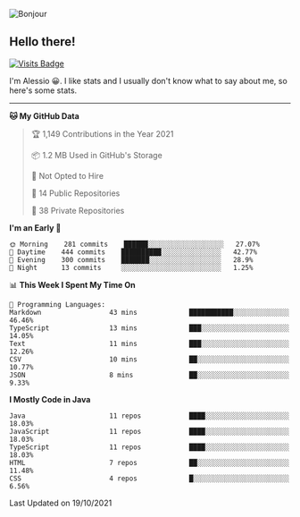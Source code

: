 ![Bonjour](https://i.redd.it/ayih4qogh2a51.png)

## Hello there!
[![Visits Badge](https://badges.pufler.dev/visits/PandaSekh/PandaSekh)](https://alessiofranceschi.me)

I'm Alessio 😀. I like stats and I usually don't know what to say about me, so here's some stats.

---

<!--START_SECTION:waka-->
**🐱 My GitHub Data** 

> 🏆 1,149 Contributions in the Year 2021
 > 
> 📦 1.2 MB Used in GitHub's Storage 
 > 
> 🚫 Not Opted to Hire
 > 
> 📜 14 Public Repositories 
 > 
> 🔑 38 Private Repositories  
 > 
**I'm an Early 🐤** 

```text
🌞 Morning    281 commits    ██████░░░░░░░░░░░░░░░░░░░   27.07% 
🌆 Daytime    444 commits    ██████████░░░░░░░░░░░░░░░   42.77% 
🌃 Evening    300 commits    ███████░░░░░░░░░░░░░░░░░░   28.9% 
🌙 Night      13 commits     ░░░░░░░░░░░░░░░░░░░░░░░░░   1.25%

```


📊 **This Week I Spent My Time On** 

```text
💬 Programming Languages: 
Markdown                 43 mins             ███████████░░░░░░░░░░░░░░   46.46% 
TypeScript               13 mins             ███░░░░░░░░░░░░░░░░░░░░░░   14.05% 
Text                     11 mins             ███░░░░░░░░░░░░░░░░░░░░░░   12.26% 
CSV                      10 mins             ██░░░░░░░░░░░░░░░░░░░░░░░   10.77% 
JSON                     8 mins              ██░░░░░░░░░░░░░░░░░░░░░░░   9.33%

```

**I Mostly Code in Java** 

```text
Java                     11 repos            ████░░░░░░░░░░░░░░░░░░░░░   18.03% 
JavaScript               11 repos            ████░░░░░░░░░░░░░░░░░░░░░   18.03% 
TypeScript               11 repos            ████░░░░░░░░░░░░░░░░░░░░░   18.03% 
HTML                     7 repos             ██░░░░░░░░░░░░░░░░░░░░░░░   11.48% 
CSS                      4 repos             █░░░░░░░░░░░░░░░░░░░░░░░░   6.56%

```



 Last Updated on 19/10/2021
<!--END_SECTION:waka-->
